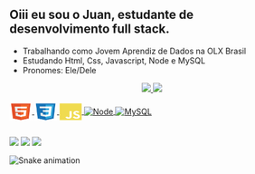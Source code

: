 ## Oiii eu sou o Juan, estudante de desenvolvimento full stack.
 - Trabalhando como Jovem Aprendiz de Dados na OLX Brasil
 - Estudando Html, Css, Javascript, Node e MySQL
 - Pronomes: Ele/Dele
<div align="center">
  <a href="https://github.com/Juanmicheljm65">
  <img height="150em" src="https://github-readme-stats.vercel.app/api?username=Juanmicheljm65&show_icons=true&theme=radical&include_all_commits=true&count_private=true"/>
  <img height="150em" src="https://github-readme-stats.vercel.app/api/top-langs/?username=Juanmicheljm65&layout=compact&langs_count=7&theme=radical"/>
</div>
  
  <div style="display: inline_block"><br>
  <img align="center" alt="HTML" height="30" width="40" src="https://raw.githubusercontent.com/devicons/devicon/master/icons/html5/html5-original.svg">
  <img align="center" alt="CSS" height="30" width="40" src="https://raw.githubusercontent.com/devicons/devicon/master/icons/css3/css3-original.svg">
  <img align="center" alt="Js" height="30" width="40" src="https://raw.githubusercontent.com/devicons/devicon/master/icons/javascript/javascript-plain.svg">
  <img align="center" alt="Node" height="30" width="40" src="https://cdn.jsdelivr.net/gh/devicons/devicon/icons/nodejs/nodejs-original.svg" />
  <img align="center" alt="MySQL" height="30" width="40" src="https://cdn.jsdelivr.net/gh/devicons/devicon/icons/mysql/mysql-plain-wordmark.svg" />
  
</div>
  
## 
  <div> 
  <a href="https://wa.me/+5521993210277" target="_blank"><img src="https://img.shields.io/badge/WhatsApp-25D366?style=for-the-badge&logo=whatsapp&logoColor=white" target="_blank"></a>
  <a href = "mailto:juanmicheljm65@gmail.com"><img src="https://img.shields.io/badge/Gmail-D14836?style=for-the-badge&logo=gmail&logoColor=white" target="_blank"></a>
  <a href="https://www.linkedin.com/in/juanmichelam/" target="_blank"><img src="https://img.shields.io/badge/-LinkedIn-%230077B5?style=for-the-badge&logo=linkedin&logoColor=white" target="_blank"></a> 
    
  </div>
  
  ![Snake animation](https://github.com/Juanmicheljm65/Juanmicheljm65/blob/output/github-contribution-grid-snake.svg)
